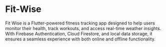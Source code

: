 # Fit-Wise
Fit Wise is a Flutter-powered fitness tracking app designed to help users monitor their health, track workouts, and access real-time weather insights. With Firebase Authentication, Cloud Firestore, and local data storage, it ensures a seamless experience with both online and offline functionality.
